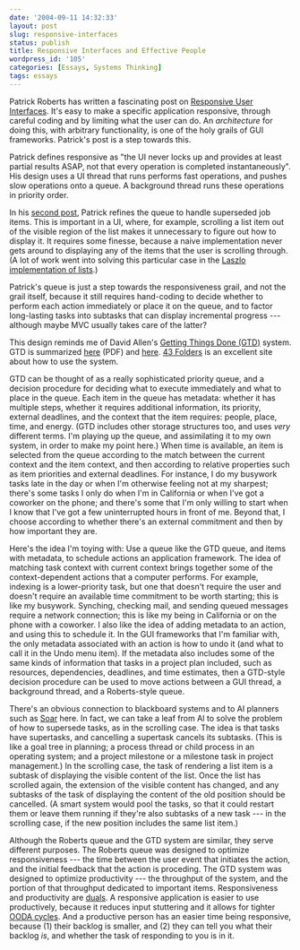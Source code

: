 ```yaml
---
date: '2004-09-11 14:32:33'
layout: post
slug: responsive-interfaces
status: publish
title: Responsive Interfaces and Effective People
wordpress_id: '105'
categories: [Essays, Systems Thinking]
tags: essays
---
```


Patrick Roberts has written a fascinating post on [Responsive User Interfaces](http://egofile.com/cgi-bin/blosxom.cgi/2004/08/23#wxtimers).  It's easy to make a specific application responsive, through careful coding and by limiting what the user can do.  An _architecture_ for doing this, with arbitrary functionality, is one of the holy grails of GUI frameworks.  Patrick's post is a step towards this.

Patrick defines responsive as "the UI never locks up and provides at least partial results ASAP, not that every operation is completed instantaneously".  His design uses a UI thread that runs performs fast operations, and pushes slow operations onto a queue.  A background thread runs these operations in priority order.

In his [second post](http://egofile.com/cgi-bin/blosxom.cgi/2004/09/03#wxtimers2), Patrick refines the queue to handle superseded job items.  This is important in a UI, where, for example, scrolling a list item out of the visible region of the list makes it unnecessary to figure out how to display it.  It requires some finesse, because a naive implementation never gets around to displaying any of the items that the user is scrolling through.  (A lot of work went into solving this particular case in the [Laszlo implementation of lists](http://laszlosystems.com/lps/docs/lzx-reference/index.html?lz-list.html).)

Patrick's queue is just a step towards the responsiveness grail, and not the grail itself, because it still requires hand-coding to decide whether to perform each action immediately or place it on the queue, and to factor long-lasting tasks into subtasks that can display incremental progress --- although maybe MVC usually takes care of the latter?

This design reminds me of David Allen's [Getting Things Done (GTD)](http://www.amazon.com/exec/obidos/ASIN/0142000280/ref=nosim/oliversteele-20) system.  GTD is summarized [here](http://www.davidco.com/pdfs/gtd_workflow_advanced.pdf) (PDF) and [here](http://www.minezone.org/wiki/MVance/GettingThingsDone).  [43 Folders](http://merlin.blogs.com/43folders/2004/09/getting_started.html) is an excellent site about how to use the system.

GTD can be thought of as a really sophisticated priority queue, and a decision procedure for deciding what to execute immediately and what to place in the queue.  Each item in the queue has metadata: whether it has multiple steps, whether it requires additional information, its priority, external deadlines, and the context that the item requires: people, place, time, and energy.  (GTD includes other storage structures too, and uses _very_ different terms.  I'm playing up the queue, and assimilating it to my own system, in order to make my point here.)  When time is available, an item is selected from the queue according to the match between the current context and the item context, and then according to relative properties such as item priorities and external deadlines.  For instance, I do my busywork tasks late in the day or when I'm otherwise feeling not at my sharpest; there's some tasks I only do when I'm in California or when I've got a coworker on the phone; and there's some that I'm only willing to start when I know that I've got a few uninterrupted hours in front of me.  Beyond that, I choose according to whether there's an external commitment and then by how important they are.

Here's the idea I'm toying with: Use a queue like the GTD queue, and items with metadata, to schedule actions an application framework.  The idea of matching task context with current context brings together some of the context-dependent actions that a computer performs.  For example, indexing is a lower-priority task, but one that doesn't require the user and doesn't require an available time commitment to be worth starting; this is like my busywork.  Synching, checking mail, and sending queued messages require a network connection; this is like my being in California or on the phone with a coworker.  I also like the idea of adding metadata to an action, and using this to schedule it.  In the GUI frameworks that I'm familiar with, the only metadata associated with an action is how to undo it (and what to call it in the Undo menu item).  If the metadata also includes some of the same kinds of information that tasks in a project plan included, such as resources, dependencies, deadlines, and time estimates, then a GTD-style decision procedure can be used to move actions between a GUI thread, a background thread, and a Roberts-style queue.

There's an obvious connection to blackboard systems and to AI planners such as [Soar](http://ai.eecs.umich.edu/cogarch3/Soar/Soar.html) here.  In fact, we can take a leaf from AI to solve the problem of how to supersede tasks, as in the scrolling case.  The idea is that tasks have supertasks, and cancelling a supertask cancels its subtasks.  (This is like a goal tree in planning; a process thread or child process in an operating system; and a project milestone or a milestone task in project management.)  In the scrolling case, the task of rendering a list item is a subtask of displaying the visible content of the list.  Once the list has scrolled again, the extension of the visible content has changed, and any subtasks of the task of displaying the content of the old position should be cancelled.  (A smart system would pool the tasks, so that it could restart them or leave them running if they're also subtasks of a new task --- in the scrolling case, if the new position includes the same list item.)

Although the Roberts queue and the GTD system are similar, they serve different purposes.  The Roberts queue was designed to optimize responsiveness --- the time between the user event that initiates the action, and the initial feedback that the action is proceding.  The GTD system was designed to optimize productivity --- the throughput of the system, and the portion of that throughput dedicated to important items.  Responsiveness and productivity are [duals](http://en.wikipedia.org/wiki/Dual_%28category_theory%29).  A responsive application is easier to use productively, because it reduces input stuttering and it allows for tighter [OODA cycles](http://osteele.com/archives/2003/07/the-other-oo).  And a productive person has an easier time being responsive, because (1) their backlog is smaller, and (2) they can tell you what their backlog _is_, and whether the task of responding to you is in it.

